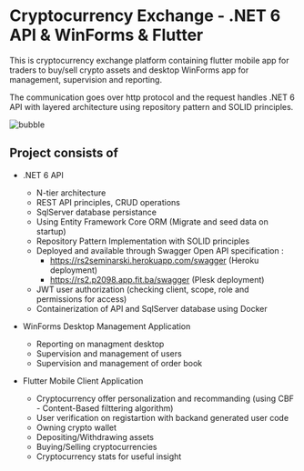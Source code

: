 # Cryptocurrency Exchange - .NET 6 API & WinForms & Flutter 

This is cryptocurrency exchange platform containing flutter mobile app for traders to buy/sell crypto assets and desktop WinForms app for management, supervision and reporting.

The communication goes over http protocol and the request handles .NET 6 API with layered architecture using repository pattern and SOLID principles.

![bubble](https://user-images.githubusercontent.com/45321513/193417642-0d704938-baa5-4b3a-99a5-55f6058444a0.jpg)

## Project consists of

- .NET 6 API 
  - N-tier architecture
  - REST API principles, CRUD operations
  - SqlServer database persistance
  - Using Entity Framework Core ORM (Migrate and seed data on startup)
  - Repository Pattern Implementation with SOLID principles
  - Deployed and available through Swagger Open API specification :
    - https://rs2seminarski.herokuapp.com/swagger (Heroku deployment)
    - https://rs2.p2098.app.fit.ba/swagger (Plesk deployment)
  - JWT user authorization (checking client, scope, role and permissions for access)
  - Containerization of API and SqlServer database using Docker 
 
- WinForms Desktop Management Application

  - Reporting on managment desktop
  - Supervision and management of users
  - Supervision and management of order book
    
- Flutter Mobile Client Application
  - Cryptocurrency offer personalization and recommanding (using CBF - Content-Based filttering algorithm)
  - User verification on registartion with backand generated user code 
  - Owning crypto wallet
  - Depositing/Withdrawing assets
  - Buying/Selling cryptocurrencies
  - Cryptocurrency stats for useful insight 
  
  

